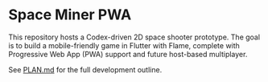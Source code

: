 # Space Miner PWA

This repository hosts a Codex-driven 2D space shooter prototype. The goal is to build a mobile-friendly game in Flutter with Flame, complete with Progressive Web App (PWA) support and future host-based multiplayer.

See [PLAN.md](PLAN.md) for the full development outline.
